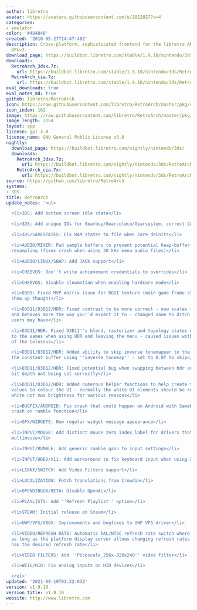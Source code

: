 ```yaml
---
author: libretro
avatar: https://avatars.githubusercontent.com/u/1812827?v=4
categories:
- emulator
color: '#484848'
created: '2010-05-27T14:47:40Z'
description: Cross-platform, sophisticated frontend for the libretro API. Licensed
  GPLv3.
download_page: https://buildbot.libretro.com/stable/1.9.10/nintendo/3ds
downloads:
  RetroArch_3dsx.7z:
    url: https://buildbot.libretro.com/stable/1.9.10/nintendo/3ds/RetroArch_3dsx.7z
  RetroArch_cia.7z:
    url: https://buildbot.libretro.com/stable/1.9.10/nintendo/3ds/RetroArch_cia.7z
eval_downloads: true
eval_notes_md: true
github: libretro/RetroArch
icon: https://raw.githubusercontent.com/libretro/RetroArch/master/pkg/ctr/assets/default.png
icon_index: 162
image: https://raw.githubusercontent.com/libretro/RetroArch/master/pkg/ctr/assets/libretro_banner.png
image_length: 3154
layout: app
license: gpl-3.0
license_name: GNU General Public License v3.0
nightly:
  download_page: https://buildbot.libretro.com/nightly/nintendo/3ds/
  downloads:
    RetroArch_3dsx.7z:
      url: https://buildbot.libretro.com/nightly/nintendo/3ds/RetroArch_3dsx.7z
    RetroArch_cia.7x:
      url: https://buildbot.libretro.com/nightly/nintendo/3ds/RetroArch_cia.7z
source: https://github.com/libretro/RetroArch
systems:
- 3DS
title: RetroArch
update_notes: '<ul>

  <li>3DS: Add bottom screen idle state</li>

  <li>3DS: Add unique IDs for Gearboy/Gearcoleco/Gearsystem, correct CAP32 code</li>

  <li>3DS/SAVESTATES: Fix RAM states to file when core deinits</li>

  <li>AUDIO/MIXER: Pad sample buffers to prevent potential heap-buffer-overflows when
  resampling (fixes crash when using 30 kHz menu audio files)</li>

  <li>AUDIO/LINUX/SNAP: Add JACK support</li>

  <li>CHEEVOS: Don''t write achievement credentials to overrides</li>

  <li>CHEEVOS: Disable slowmotion when enabling hardcore mode</li>

  <li>D3D9: Fixed MVP matrix issue for RGUI texture (main game frame still won''t
  show up though)</li>

  <li>D3D11/D3D12/HDR: Fixed contrast to be more correct - now scales from 0-10 linearly
  and behaves more the way you''d expect it to - changed name to ditch legacy settings
  users may have</li>

  <li>D3D11/HDR: Fixed D3D11''s blend, rasterizer and topology states not being set
  to the sames when using HDR and leaving the menu - caused issues with PCSX2''s Shadow
  of the Colossus</li>

  <li>D3D11/D3D12/HDR: Added ability to skip inverse tonemapper to the shader via
  the constant buffer using ''inverse_tonemap'' - set to 0.0f to skip</li>

  <li>D3D11/D3D12/HDR: Fixed potential bug when swapping between hdr and sdr and the
  bit depth not being set correctly</li>

  <li>D3D11/D3D12/HDR: Added numerous helper functions to help create the correct
  values to colour the UI - normally the white UI elements should be rendered at paper
  white not max brightness for various reasons</li>

  <li>BUGFIX/ANDROID: Fix crash that could happen on Android with Sameboy core - would
  crash on rumble function</li>

  <li>GFX/WIDGETS: New regular widget message appearance</li>

  <li>INPUT/MOUSE: Add distinct mouse zero index label for drivers that do not support
  multimouse</li>

  <li>INPUT/RUMBLE: Add generic rumble gain to input settings</li>

  <li>INPUT/UDEV/X11: Add workaround to fix keyboard input when using X11 + Udev</li>

  <li>LIBNX/SWITCH: Add Video Filters support</li>

  <li>LOCALIZATION: Fetch translations from Crowdin</li>

  <li>OPENDINGUX/BETA: Disable OpenAL</li>

  <li>PLAYLISTS: Add ''Refresh Playlist'' option</li>

  <li>STEAM: Initial release on Steam</li>

  <li>UWP/VFS/XBOX: Improvements and bugfixes to UWP VFS driver</li>

  <li>VIDEO/REFRESH RATE: Automatic PAL/NTSC refresh rate switch where available -
  as long as the platform display server allows changing refresh rates and the display
  has the desired refresh rate</li>

  <li>VIDEO FILTERS: Add ''Picoscale_256x-320x240'' video filter</li>

  <li>WIIU/HID: Fix analog inputs on HID devices</li>

  </ul>'
updated: '2021-09-19T03:22:03Z'
version: v1.9.10
version_title: v1.9.10
website: http://www.libretro.com
---
```

